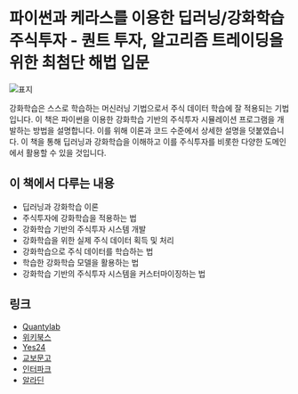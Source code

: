 # 파이썬과 케라스를 이용한 딥러닝/강화학습 주식투자 - 퀀트 투자, 알고리즘 트레이딩을 위한 최첨단 해법 입문

![표지](/img/front.jpg)

강화학습은 스스로 학습하는 머신러닝 기법으로서 주식 데이터 학습에 잘 적용되는 기법입니다. 이 책은 파이썬을 이용한 강화학습 기반의 주식투자 시뮬레이션 프로그램을 개발하는 방법을 설명합니다. 이를 위해 이론과 코드 수준에서 상세한 설명을 덧붙였습니다. 이 책을 통해 딥러닝과 강화학습을 이해하고 이를 주식투자를 비롯한 다양한 도메인에서 활용할 수 있을 것입니다.

## 이 책에서 다루는 내용
- 딥러닝과 강화학습 이론
- 주식투자에 강화학습을 적용하는 법
- 강화학습 기반의 주식투자 시스템 개발
- 강화학습을 위한 실제 주식 데이터 획득 및 처리
- 강화학습으로 주식 데이터를 학습하는 법
- 학습한 강화학습 모델을 활용하는 법
- 강화학습 기반의 주식투자 시스템을 커스터마이징하는 법

## 링크
- [Quantylab](http://blog.quantylab.com/deep_learning_trading.html)
- [위키북스](http://wikibook.co.kr/deep-learning-trading/)
- [Yes24](http://www.yes24.com/24/goods/60890714?scode=032&OzSrank=1)
- [교보문고](http://www.kyobobook.co.kr/product/detailViewKor.laf?barcode=9791158391065)
- [인터파크](http://book.interpark.com/product/BookDisplay.do?_method=detail&sc.prdNo=284220801)
- [알라딘](http://www.aladin.co.kr/shop/wproduct.aspx?ItemId=146574503)

